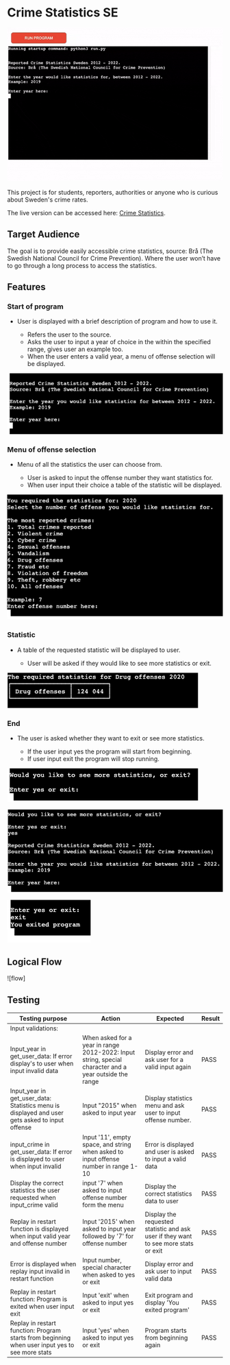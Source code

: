 # Crime Statistics SE

![gif](https://github.com/rimanfarhood/Crime-statistics-SE/blob/main/assets/crimestats.gif)

This project is for students, reporters, ​​authorities or anyone who is curious about Sweden's crime rates.

The live version can be accessed here: [Crime Statistics](https://crime-statistics-0282ec109568.herokuapp.com/).

## Target Audience

The goal is to provide easily accessible crime statistics,
source: Brå (The Swedish National Council for Crime Prevention).
Where the user won’t have to go through a long process to access the statistics.

## Features

### Start of program

- User is displayed with a brief description of program and how to use it.

    - Refers the user to the source.
    - Asks the user to input a year of choice in the within the specified range, gives user an example too.
    - When the user enters a valid year, a menu of offense selection will be displayed.

![start](https://github.com/rimanfarhood/Crime-statistics-SE/blob/main/assets/start.png)

### Menu of offense selection

- Menu of all the statistics the user can choose from.

    - User is asked to input the offense number they want statistics for.
    - When user input their choice a table of the statistic will be displayed.

![menu](https://github.com/rimanfarhood/Crime-statistics-SE/blob/main/assets/menu.png)

### Statistic

- A table of the requested statistic will be displayed to user.

    - User will be asked if they would like to see more statistics or exit.

![statistic](https://github.com/rimanfarhood/Crime-statistics-SE/blob/main/assets/stats.png)

### End

- The user is asked whether they want to exit or see more statistics.

    - If the user input yes the program will start from beginning.
    - If user input exit the program will stop running.

![end](https://github.com/rimanfarhood/Crime-statistics-SE/blob/main/assets/end.png)

![restart](https://github.com/rimanfarhood/Crime-statistics-SE/blob/main/assets/restart.png)

![exit](https://github.com/rimanfarhood/Crime-statistics-SE/blob/main/assets/exit.png)

## Logical Flow

![flow]

## Testing

| Testing purpose                                                                                 | Action                                                                                                 | Expected                                                                            | Result |
| ----------------------------------------------------------------------------------------------- | ------------------------------------------------------------------------------------------------------ | ----------------------------------------------------------------------------------- | ------ |
| Input validations:                                                                              |                                                                                                        |                                                                                     |        |
| Input_year in get_user_data: If error display's to user when input invalid data                 | When asked for a year in range 2012-2022: Input string, special character and a year outside the range | Display error and ask user for a valid input again                                  | PASS   |
| Input_year in get_user_data: Statistics menu is displayed and user gets asked to input offense  | Input "2015" when asked to input year                                                                  | Display statistics menu and ask user to input offense number.                       | PASS   |
| input_crime in get_user_data: If error is displayed to user when input invalid                  | Input '11', empty space, and string when asked to input offense number in range 1-10                  | Error is displayed and user is asked to input a valid data                          | PASS   |
| Display the correct statistics the user requested when input_crime valid                        | input '7' when asked to input offense number form the menu                                             | Display the correct statistics data to user                                         | PASS   |
| Replay in restart function is displayed when input valid year and offense number                | Input '2015' when asked to input year followed by '7' for offense number                               | Display the requested statistic and ask user if they want to see more stats or exit | PASS   |
| Error is displayed when replay input invalid in restart function                                | Input number, special character when asked to yes or exit                                              | Display error and ask user to input valid data                                      | PASS   |
| Replay in restart function: Program is exited when user input exit                              | Input 'exit' when asked to input yes or exit                                                           | Exit program and display 'You exited program'                                       | PASS   |
| Replay in restart function: Program starts from beginning when user input yes to see more stats | Input 'yes' when asked to input yes or exit                                                            | Program starts from beginning again                                                 | PASS   |